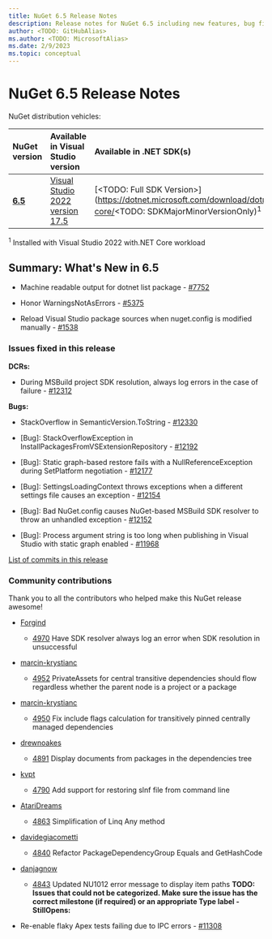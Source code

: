 ```yaml
---
title: NuGet 6.5 Release Notes
description: Release notes for NuGet 6.5 including new features, bug fixes, and DCRs.
author: <TODO: GitHubAlias>
ms.author: <TODO: MicrosoftAlias>
ms.date: 2/9/2023
ms.topic: conceptual
---
```


# NuGet 6.5 Release Notes

NuGet distribution vehicles:

| NuGet version | Available in Visual Studio version | Available in .NET SDK(s) |
|:---|:---|:---|
| [**6.5**](https://nuget.org/downloads) | [Visual Studio 2022 version 17.5](https://visualstudio.microsoft.com/downloads/) | [<TODO: Full SDK Version>](https://dotnet.microsoft.com/download/dotnet-core/<TODO: SDKMajorMinorVersionOnly)<sup>1</sup> |

<sup>1</sup> Installed with Visual Studio 2022 with.NET Core workload

## Summary: What's New in 6.5

* Machine readable output for dotnet list package - [#7752](https://github.com/NuGet/Home/issues/7752)

* Honor WarningsNotAsErrors - [#5375](https://github.com/NuGet/Home/issues/5375)

* Reload Visual Studio package sources when nuget.config is modified manually - [#1538](https://github.com/NuGet/Home/issues/1538)

### Issues fixed in this release

**DCRs:**

* During MSBuild project SDK resolution, always log errors in the case of failure - [#12312](https://github.com/NuGet/Home/issues/12312)

**Bugs:**

* StackOverflow in SemanticVersion.ToString - [#12330](https://github.com/NuGet/Home/issues/12330)

* [Bug]: StackOverflowException in InstallPackagesFromVSExtensionRepository - [#12192](https://github.com/NuGet/Home/issues/12192)

* [Bug]: Static graph-based restore fails with a NullReferenceException during SetPlatform negotiation - [#12177](https://github.com/NuGet/Home/issues/12177)

* [Bug]: SettingsLoadingContext throws exceptions when a different settings file causes an exception - [#12154](https://github.com/NuGet/Home/issues/12154)

* [Bug]: Bad NuGet.config causes NuGet-based MSBuild SDK resolver to throw an unhandled exception - [#12152](https://github.com/NuGet/Home/issues/12152)

* [Bug]: Process argument string is too long when publishing in Visual Studio with static graph enabled - [#11968](https://github.com/NuGet/Home/issues/11968)

[List of commits in this release](https://github.com/NuGet/NuGet.Client/compare/6.5.0.154...6.4.1.21)

### Community contributions

Thank you to all the contributors who helped make this NuGet release awesome!

* [Forgind](https://github.com/Forgind)
  * [4970](https://github.com/NuGet/NuGet.Client/pull/4970) Have SDK resolver always log an error when SDK resolution in unsuccessful
* [marcin-krystianc](https://github.com/marcin-krystianc)
  * [4952](https://github.com/NuGet/NuGet.Client/pull/4952) PrivateAssets for central transitive dependencies should flow regardless whether the parent node is a project or a package
* [marcin-krystianc](https://github.com/marcin-krystianc)
  * [4950](https://github.com/NuGet/NuGet.Client/pull/4950) Fix include flags calculation for transitively pinned centrally managed dependencies
* [drewnoakes](https://github.com/drewnoakes)
  * [4891](https://github.com/NuGet/NuGet.Client/pull/4891) Display documents from packages in the dependencies tree
* [kvpt](https://github.com/kvpt)
  * [4790](https://github.com/NuGet/NuGet.Client/pull/4790) Add support for restoring slnf file from command line
* [AtariDreams](https://github.com/AtariDreams)
  * [4863](https://github.com/NuGet/NuGet.Client/pull/4863) Simplification of Linq Any method
* [davidegiacometti](https://github.com/davidegiacometti)
  * [4840](https://github.com/NuGet/NuGet.Client/pull/4840) Refactor PackageDependencyGroup Equals and GetHashCode
* [danjagnow](https://github.com/danjagnow)
  * [4843](https://github.com/NuGet/NuGet.Client/pull/4843) Updated NU1012 error message to display item paths
**TODO: Issues that could not be categorized. Make sure the issue has the correct milestone (if required) or an appropriate Type label - StillOpens:**

* Re-enable flaky Apex tests failing due to IPC errors - [#11308](https://github.com/NuGet/Home/issues/11308)

